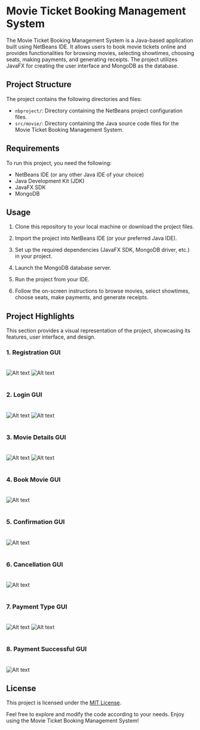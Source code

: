 # Movie Ticket Booking Management System

The Movie Ticket Booking Management System is a Java-based application built using NetBeans IDE. It allows users to book movie tickets online and provides functionalities for browsing movies, selecting showtimes, choosing seats, making payments, and generating receipts. The project utilizes JavaFX for creating the user interface and MongoDB as the database.

## Project Structure

The project contains the following directories and files:

- `nbproject/`: Directory containing the NetBeans project configuration files.
- `src/movie/`: Directory containing the Java source code files for the Movie Ticket Booking Management System.

## Requirements

To run this project, you need the following:

- NetBeans IDE (or any other Java IDE of your choice)
- Java Development Kit (JDK)
- JavaFX SDK
- MongoDB

## Usage

1. Clone this repository to your local machine or download the project files.

2. Import the project into NetBeans IDE (or your preferred Java IDE).

3. Set up the required dependencies (JavaFX SDK, MongoDB driver, etc.) in your project.

4. Launch the MongoDB database server.

5. Run the project from your IDE.

6. Follow the on-screen instructions to browse movies, select showtimes, choose seats, make payments, and generate receipts.

## Project Highlights

This section provides a visual representation of the project, showcasing its features, user interface, and design. <br>
### 1. Registration GUI <br><br>

![Alt text](https://github.com/Aminah09/temp/blob/master/2.png)
![Alt text](https://github.com/Aminah09/temp/blob/master/2.2.png)
<br><br>
### 2. Login GUI <br><br>

![Alt text](https://github.com/Aminah09/temp/blob/master/1.png)
![Alt text](https://github.com/Aminah09/temp/blob/master/1.1.png)
<br><br>
### 3. Movie Details GUI <br><br>

![Alt text](https://github.com/Aminah09/temp/blob/master/3.png)
![Alt text](https://github.com/Aminah09/temp/blob/master/3.1.png)
<br><br>
### 4. Book Movie GUI <br><br>

![Alt text](https://github.com/Aminah09/temp/blob/master/4.png)
<br><br>
### 5. Confirmation GUI <br><br>

![Alt text](https://github.com/Aminah09/temp/blob/master/5.png)
<br><br>
### 6. Cancellation GUI <br><br>

![Alt text](https://github.com/Aminah09/temp/blob/master/6.png)
<br><br>
### 7. Payment Type GUI <br><br>

![Alt text](https://github.com/Aminah09/temp/blob/master/7.png)
![Alt text](https://github.com/Aminah09/temp/blob/master/8.png)
<br><br>
### 8. Payment Successful GUI <br><br>

![Alt text](https://github.com/Aminah09/temp/blob/master/8.1.png)

## License

This project is licensed under the [MIT License](LICENSE).

Feel free to explore and modify the code according to your needs. Enjoy using the Movie Ticket Booking Management System!

